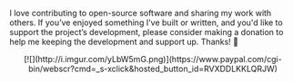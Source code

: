I love contributing to open-source software and sharing my work with others. If you’ve enjoyed something I've built or written, and you'd like to support the project’s development, please consider making a donation to help me keeping the development and support up. Thanks! :cake:

<center>
[![](http://i.imgur.com/yLbW5mG.png)](https://www.paypal.com/cgi-bin/webscr?cmd=_s-xclick&hosted_button_id=RVXDDLKKLQRJW)